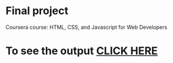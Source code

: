 
# Final project

Coursera course: HTML, CSS, and Javascript for Web Developers

# To see the output [CLICK HERE](https://nikolaitsykin.github.io/github.io/DavidChu/)
